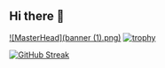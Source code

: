 ## Hi there 👋
[![MasterHead](banner (1).png)](https://github.com/Jvab1609)
[![trophy](https://github-profile-trophy.vercel.app/?username=Jvab1609)](https://github.com/ryo-ma/github-profile-trophy)

[![GitHub Streak](https://github-readme-streak-stats.herokuapp.com/?user=Jvab1609)](https://git.io/streak-stats)

<!-- [![Anurag's GitHub stats](https://github-readme-stats.vercel.app/api?username=Jvab1609)](https://github.com/anuraghazra/github-readme-stats) -->
<!--
**Jvab1609/Jvab1609** is a ✨ _special_ ✨ repository because its `README.md` (this file) appears on your GitHub profile.

Here are some ideas to get you started:

- 🔭 I’m currently working on ...
- 🌱 I’m currently learning ...
- 👯 I’m looking to collaborate on ...
- 🤔 I’m looking for help with ...
- 💬 Ask me about ...
- 📫 How to reach me: ...
- 😄 Pronouns: ...
- ⚡ Fun fact: ...
-->

